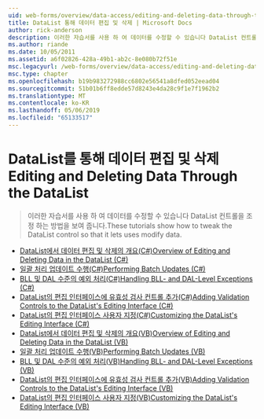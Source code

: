 ```yaml
---
uid: web-forms/overview/data-access/editing-and-deleting-data-through-the-datalist/index
title: DataList 통해 데이터 편집 및 삭제 | Microsoft Docs
author: rick-anderson
description: 이러한 자습서를 사용 하 여 데이터를 수정할 수 있습니다 DataList 컨트롤을 조정 하는 방법을 보여 줍니다.
ms.author: riande
ms.date: 10/05/2011
ms.assetid: a6f02826-428a-49b1-ab2c-8e080b72f51e
msc.legacyurl: /web-forms/overview/data-access/editing-and-deleting-data-through-the-datalist
msc.type: chapter
ms.openlocfilehash: b19b983272988cc6802e56541a8dfed052eead04
ms.sourcegitcommit: 51b01b6ff8edde57d8243e4da28c9f1e7f1962b2
ms.translationtype: MT
ms.contentlocale: ko-KR
ms.lasthandoff: 05/06/2019
ms.locfileid: "65133517"
---
```

# <a name="editing-and-deleting-data-through-the-datalist"></a><span data-ttu-id="26d10-103">DataList를 통해 데이터 편집 및 삭제</span><span class="sxs-lookup"><span data-stu-id="26d10-103">Editing and Deleting Data Through the DataList</span></span>

> <span data-ttu-id="26d10-104">이러한 자습서를 사용 하 여 데이터를 수정할 수 있습니다 DataList 컨트롤을 조정 하는 방법을 보여 줍니다.</span><span class="sxs-lookup"><span data-stu-id="26d10-104">These tutorials show how to tweak the DataList control so that it lets uses modify data.</span></span>

- [<span data-ttu-id="26d10-105">DataList에서 데이터 편집 및 삭제의 개요(C#)</span><span class="sxs-lookup"><span data-stu-id="26d10-105">Overview of Editing and Deleting Data in the DataList (C#)</span></span>](an-overview-of-editing-and-deleting-data-in-the-datalist-cs.md)
- [<span data-ttu-id="26d10-106">일괄 처리 업데이트 수행(C#)</span><span class="sxs-lookup"><span data-stu-id="26d10-106">Performing Batch Updates (C#)</span></span>](performing-batch-updates-cs.md)
- [<span data-ttu-id="26d10-107">BLL 및 DAL 수준의 예외 처리(C#)</span><span class="sxs-lookup"><span data-stu-id="26d10-107">Handling BLL- and DAL-Level Exceptions (C#)</span></span>](handling-bll-and-dal-level-exceptions-cs.md)
- [<span data-ttu-id="26d10-108">DataList의 편집 인터페이스에 유효성 검사 컨트롤 추가(C#)</span><span class="sxs-lookup"><span data-stu-id="26d10-108">Adding Validation Controls to the DataList's Editing Interface (C#)</span></span>](adding-validation-controls-to-the-datalist-s-editing-interface-cs.md)
- [<span data-ttu-id="26d10-109">DataList의 편집 인터페이스 사용자 지정(C#)</span><span class="sxs-lookup"><span data-stu-id="26d10-109">Customizing the DataList's Editing Interface (C#)</span></span>](customizing-the-datalist-s-editing-interface-cs.md)
- [<span data-ttu-id="26d10-110">DataList에서 데이터 편집 및 삭제의 개요(VB)</span><span class="sxs-lookup"><span data-stu-id="26d10-110">Overview of Editing and Deleting Data in the DataList (VB)</span></span>](an-overview-of-editing-and-deleting-data-in-the-datalist-vb.md)
- [<span data-ttu-id="26d10-111">일괄 처리 업데이트 수행(VB)</span><span class="sxs-lookup"><span data-stu-id="26d10-111">Performing Batch Updates (VB)</span></span>](performing-batch-updates-vb.md)
- [<span data-ttu-id="26d10-112">BLL 및 DAL 수준의 예외 처리(VB)</span><span class="sxs-lookup"><span data-stu-id="26d10-112">Handling BLL- and DAL-Level Exceptions (VB)</span></span>](handling-bll-and-dal-level-exceptions-vb.md)
- [<span data-ttu-id="26d10-113">DataList의 편집 인터페이스에 유효성 검사 컨트롤 추가(VB)</span><span class="sxs-lookup"><span data-stu-id="26d10-113">Adding Validation Controls to the DataList's Editing Interface (VB)</span></span>](adding-validation-controls-to-the-datalist-s-editing-interface-vb.md)
- [<span data-ttu-id="26d10-114">DataList의 편집 인터페이스 사용자 지정(VB)</span><span class="sxs-lookup"><span data-stu-id="26d10-114">Customizing the DataList's Editing Interface (VB)</span></span>](customizing-the-datalist-s-editing-interface-vb.md)
